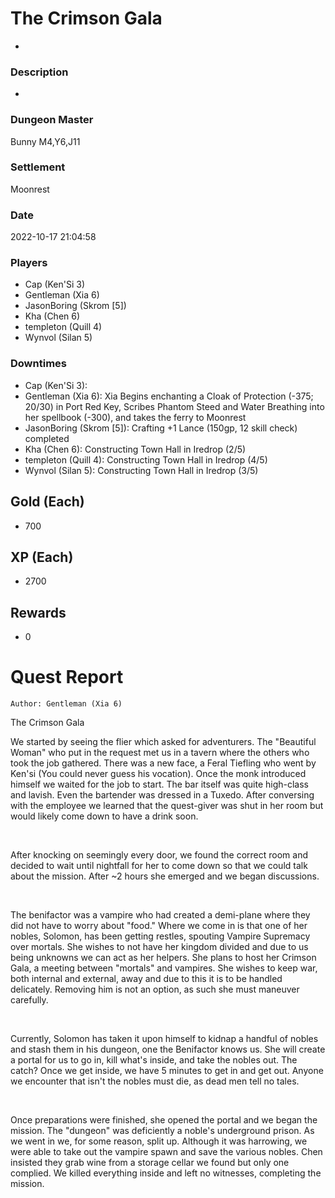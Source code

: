 # The Crimson Gala
-
### Description
-
### Dungeon Master
Bunny M4,Y6,J11
### Settlement
Moonrest
### Date
2022-10-17 21:04:58
### Players
* Cap (Ken'Si 3)
* Gentleman (Xia 6)
* JasonBoring (Skrom [5])
* Kha (Chen 6)
* templeton (Quill 4)
* Wynvol (Silan 5)
### Downtimes
* Cap (Ken'Si 3): 
* Gentleman (Xia 6): Xia Begins enchanting a Cloak of Protection (-375; 20/30) in Port Red Key, Scribes Phantom Steed and Water Breathing into her spellbook (-300), and takes the ferry to Moonrest
* JasonBoring (Skrom [5]): Crafting +1 Lance (150gp, 12 skill check) completed
* Kha (Chen 6): Constructing Town Hall in Iredrop (2/5)
* templeton (Quill 4): Constructing Town Hall in Iredrop (4/5)
* Wynvol (Silan 5): Constructing Town Hall in Iredrop (3/5)
## Gold (Each)
* 700
## XP (Each)
* 2700
## Rewards
* 0
# Quest Report
`Author: Gentleman (Xia 6)`


The Crimson Gala

We started by seeing the flier which asked for adventurers. The "Beautiful Woman" who put in the request met us in a tavern where the others who took the job gathered. There was a new face, a Feral Tiefling who went by Ken'si (You could never guess his vocation). Once the monk introduced himself we waited for the job to start. The bar itself was quite high-class and lavish. Even the bartender was dressed in a Tuxedo. After conversing with the employee we learned that the quest-giver was shut in her room but would likely come down to have a drink soon.

&nbsp;

After knocking on seemingly every door, we found the correct room and decided to wait until nightfall for her to come down so that we could talk about the mission. After ~2 hours she emerged and we began discussions.

&nbsp;

The benifactor was a vampire who had created a demi-plane where they did not have to worry about "food." Where we come in is that one of her nobles, Solomon, has been getting restles, spouting Vampire Supremacy over mortals. She wishes to not have her kingdom divided and due to us being unknowns we can act as her helpers. She plans to host her Crimson Gala, a meeting between "mortals" and vampires. She wishes to keep war, both internal and external, away and due to this it is to be handled delicately. Removing him is not an option, as such she must maneuver carefully.

&nbsp;

Currently, Solomon has taken it upon himself to kidnap a handful of nobles and stash them in his dungeon, one the Benifactor knows us. She will create a portal for us to go in, kill what's inside, and take the nobles out. The catch? Once we get inside, we have 5 minutes to get in and get out. Anyone we encounter that isn't the nobles must die, as dead men tell no tales. 

&nbsp;

Once preparations were finished, she opened the portal and we began the mission. The "dungeon" was deficiently a noble's underground prison. As we went in we, for some reason, split up. Although it was harrowing, we were able to take out the vampire spawn and save the various nobles. Chen insisted they grab wine from a storage cellar we found but only one complied. We killed everything inside and left no witnesses, completing the mission.